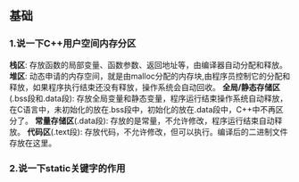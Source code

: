 ## 基础

### 1.说一下C++用户空间内存分区
**栈区**: 存放函数的局部变量、函数参数、返回地址等，由编译器自动分配和释放。
**堆区**: 动态申请的内存空间，就是由malloc分配的内存块,由程序员控制它的分配和释放，如果程序执行结束还没有释放，操作系统会自动回收。
**全局/静态存储区**(.bss段和.data段): 存放全局变量和静态变量，程序运行结束操作系统自动释放，在C语言中，未初始化的放在.bss段中，初始化的放在.data段中，C++中不再区分了。
**常量存储区**(.data段): 存放的是常量，不允许修改，程序运行结束自动释放。
**代码区**(.text段): 存放代码，不允许修改，但可以执行。编译后的二进制文件存放在这里。

### 2.说一下static关键字的作用
